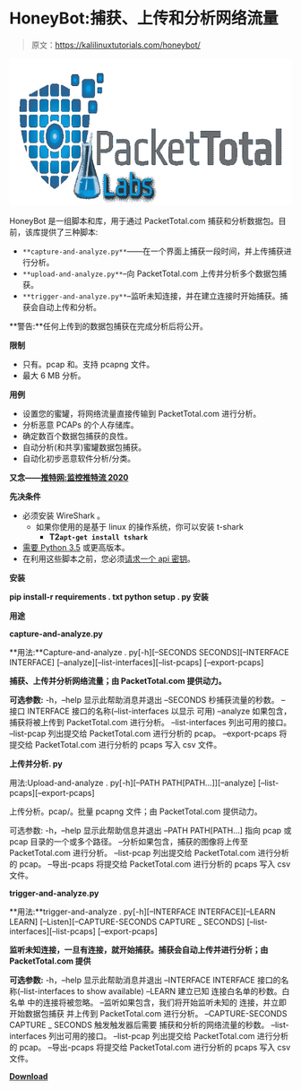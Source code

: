 # HoneyBot:捕获、上传和分析网络流量

> 原文：<https://kalilinuxtutorials.com/honeybot/>

[![HoneyBot : Capture, Upload & Analyze Network Traffic](img/41824b6b0834dd91ca561c5c8e0453fc.png "HoneyBot : Capture, Upload & Analyze Network Traffic")](https://1.bp.blogspot.com/-T6frwIg-eBA/XmaWEHT-rUI/AAAAAAAAFWk/_ECyemtGK2kYCB7X7uZswNuBzleS4psRgCLcBGAsYHQ/s1600/HoneyBot%25281%2529.png)

HoneyBot 是一组脚本和库，用于通过 PacketTotal.com 捕获和分析数据包。目前，该库提供了三种脚本:

*   `**capture-and-analyze.py**`——在一个界面上捕获一段时间，并上传捕获进行分析。
*   `**upload-and-analyze.py**`–向 PacketTotal.com 上传并分析多个数据包捕获。
*   `**trigger-and-analyze.py**`–监听未知连接，并在建立连接时开始捕获。捕获会自动上传和分析。

**警告:**任何上传到的数据包捕获在完成分析后将公开。

**限制**

*   只有。pcap 和。支持 pcapng 文件。
*   最大 6 MB 分析。

**用例**

*   设置您的蜜罐，将网络流量直接传输到 PacketTotal.com 进行分析。
*   分析恶意 PCAPs 的个人存储库。
*   确定数百个数据包捕获的良性。
*   自动分析(和共享)蜜罐数据包捕获。
*   自动化初步恶意软件分析/分类。

**又念——[推特网:监控推特流 2020](https://kalilinuxtutorials.com/twitwork/)**

**先决条件**

*   必须安装 WireShark 。
    *   如果你使用的是基于 linux 的操作系统，你可以安装 t-shark
        *   **T2`apt-get install tshark`**
*   [需要 Python 3.5](https://www.python.org/downloads/) 或更高版本。
*   在利用这些脚本之前，您必须[请求一个 api 密钥](https://packettotal.com/api.html)。

**安装**

**pip install-r requirements . txt
python setup . py 安装**

**用途**

**capture-and-analyze.py**

**用法:**Capture-and-analyze . py[-h][–SECONDS SECONDS][–INTERFACE INTERFACE]
[–analyze][–list-interfaces][–list-pcaps]
[–export-pcaps]

**捕获、上传并分析网络流量；由 PacketTotal.com 提供动力。**

**可选参数:**
-h，–help 显示此帮助消息并退出
–SECONDS 秒捕获流量的秒数。
–接口 INTERFACE
接口的名称(–list-interfaces 以显示
可用)
–analyze 如果包含，捕获将被上传到
PacketTotal.com 进行分析。
–list-interfaces 列出可用的接口。
–list-pcap 列出提交给 PacketTotal.com 进行分析的 pcap。
–export-pcaps 将提交给 PacketTotal.com 进行分析的 pcaps 写入 csv 文件。

**上传并分析. py**

用法:Upload-and-analyze . py[-h][–PATH PATH[PATH…]][–analyze]
[–list-pcaps][–export-pcaps]

上传分析。pcap/。批量 pcapng 文件；由 PacketTotal.com 提供动力。

可选参数:
-h，–help 显示此帮助信息并退出
–PATH PATH[PATH…]
指向 pcap 或 pcap 目录的一个或多个路径。
–分析如果包含，捕获的图像将上传至
PacketTotal.com 进行分析。
–list-pcap 列出提交给 PacketTotal.com 进行分析的 pcap。
–导出-pcaps 将提交给 PacketTotal.com 进行分析的 pcaps 写入 csv 文件。

**trigger-and-analyze.py**

**用法:**trigger-and-analyze . py[-h][–INTERFACE INTERFACE][–LEARN LEARN]
[–Listen][–CAPTURE-SECONDS CAPTURE _ SECONDS]
[–list-interfaces][–list-pcaps]
[–export-pcaps]

**监听未知连接，一旦有连接，就开始捕获。捕获会自动上传并进行分析；由 PacketTotal.com 提供**

**可选参数:**
-h，–help 显示此帮助消息并退出
–INTERFACE INTERFACE
接口的名称(–list-interfaces to show
available)
–LEARN 建立已知
连接白名单的秒数。白名单
中的连接将被忽略。
–监听如果包含，我们将开始监听未知的
连接，并立即开始数据包捕获
并上传到 PacketTotal.com 进行分析。
–CAPTURE-SECONDS CAPTURE _ SECONDS
触发触发器后需要
捕获和分析的网络流量的秒数。
–list-interfaces 列出可用的接口。
–list-pcap 列出提交给 PacketTotal.com 进行分析的 pcap。
–导出-pcaps 将提交给 PacketTotal.com 进行分析的 pcaps 写入 csv 文件。

[**Download**](https://github.com/PacketTotal/HoneyBot)